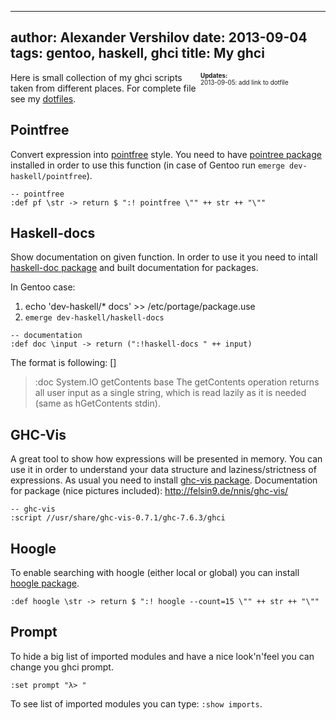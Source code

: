 ----
author: Alexander Vershilov
date:  2013-09-04
tags: gentoo, haskell, ghci
title: My ghci
----

<div style="float:right;width:200px;font-size:0.7em">
<strong>Updates:</strong><br />2013-09-05: add link to dotfile
</div>

Here is small collection of my ghci scripts taken from different places.
For complete file see my [dotfiles](http://github.com/qnikst/dotfiles/ghc/ghci).

## Pointfree
    
Convert expression into [pointfree](http://www.haskell.org/haskellwiki/Pointfree) style.
You need to have [pointree package](http://hackage.haskell.org/package/pointfree) installed 
in order to use this function (in case of Gentoo run `emerge dev-haskell/pointfree`).

    -- pointfree
    :def pf \str -> return $ ":! pointfree \"" ++ str ++ "\""

## Haskell-docs

Show documentation on given function. In order to use it you need to intall
[haskell-doc package](http://hackage.haskell.org/package/haskell-docs) and built
documentation for packages.

In Gentoo case:
  1. echo 'dev-haskell/* docs' >> /etc/portage/package.use
  2. `emerge dev-haskell/haskell-docs`
  
    -- documentation
    :def doc \input -> return (":!haskell-docs " ++ input)

The format is following:
  <modulename> <name> [<package name>]

   > :doc System.IO getContents base
   The getContents operation returns all user input as a single string,
   which is read lazily as it is needed
   (same as hGetContents stdin).

## GHC-Vis

A great tool to show how expressions will be presented in memory. You can use it 
in order to understand your data structure and laziness/strictness of expressions.
As usual you need to install [ghc-vis package](http://hackage.haskell.org/package/ghc-vis).
Documentation for package (nice pictures included): http://felsin9.de/nnis/ghc-vis/

    -- ghc-vis
    :script //usr/share/ghc-vis-0.7.1/ghc-7.6.3/ghci

## Hoogle

To enable searching with hoogle (either local or global) you can install
[hoogle package](http://hackage.haskell.org/package/hoogle).

    :def hoogle \str -> return $ ":! hoogle --count=15 \"" ++ str ++ "\""

## Prompt

To hide a big list of imported modules and have a nice look'n'feel you can 
change you ghci prompt.

    :set prompt "λ> "

To see list of imported modules you can type: `:show imports`.




